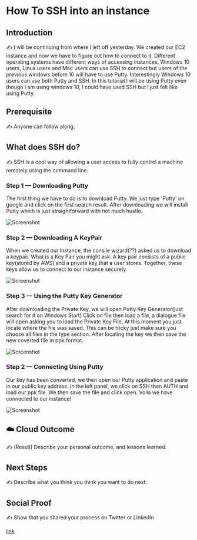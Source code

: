 

# How To SSH into an instance 

## Introduction

✍️ I will be continuing from where l left off yesterday. We created our EC2 instance and now we have to figure out how to connect to it. Different operating systems have different ways of accessing instances. Windows 10 users, Linux users and Mac users can use SSH to connect but users of the previous windows before 10 will have to use Putty. Interestingly Windows 10 users can use both Putty and SSH. In this tutorial l will be using Putty even though l am using windows 10, l could have used SSH but l just felt like using Putty. 

## Prerequisite

✍️ Anyone can follow along.

## What does SSH do?

✍️ SSH is a cool way of allowing a user access to fully control a machine remotely using the command line.

### Step 1 — Downloading Putty

The first thing we have to do is to download Putty. We just type 'Putty' on google and click on the first search result. After downloading we will install Putty which is just straightforward with not much hustle.

![Screenshot](https://user-images.githubusercontent.com/45802047/93952190-88093980-fd48-11ea-9916-fb59c708e370.png)

### Step 2 — Downloading A KeyPair 

When we created our Instance, the consile wizard(??) asked us to download a keypair. What is a Key Pair you might ask. A key pair consists of a public key(stored by AWS) and a private key that a user stores. Together, these keys allow us to connect to our instance securely. 

![Screenshot](https://user-images.githubusercontent.com/45802047/93953095-cacc1100-fd4a-11ea-80ad-9fd8f0509430.png)


### Step 3 — Using the Putty Key Generator

After downloading the Private Key, we will open Putty Key Generator(just search for it on Windows Start) Click on file then load a file, a dialogue file will open asking you to load the Private Key File. At this moment you just locate where the file was saved. This can be tricky just make sure you choose all files in the type section. After locating the key we then save the new coverted file in ppk format. 

![Screenshot](https://user-images.githubusercontent.com/45802047/93952227-a0795400-fd48-11ea-8426-a715916584e4.png)

### Step 2 — Connecting Using Putty 
Our key has been converted, we then open our Putty application and paste in our public key address. In the left panel, we click on SSH then AUTH and load our ppk file. We then save the file and click open. Voila we have connected to our instance!

![Screenshot](https://user-images.githubusercontent.com/45802047/93952236-a53e0800-fd48-11ea-9fd3-bc0b78b05bf7.png)

## ☁️ Cloud Outcome

✍️ (Result) Describe your personal outcome, and lessons learned.

## Next Steps

✍️ Describe what you think you think you want to do next.

## Social Proof

✍️ Show that you shared your process on Twitter or LinkedIn

[link](link)
